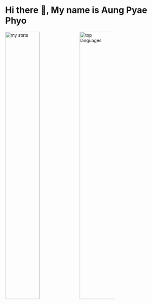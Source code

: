 # Hi there 👋, My name is Aung Pyae Phyo
<img alt="my stats" align="left" width="47%" src="https://github-readme-stats.vercel.app/api?username=aungpyaephyo-dev&show_icons=true"> 
<img alt="top languages" align="left" width="47%" src="https://github-readme-stats.vercel.app/api/top-langs/?username=aungpyaephyo-dev&layout=compact">
